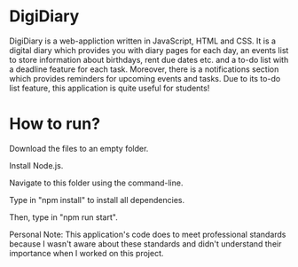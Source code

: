 # DigiDiary

DigiDiary is a web-appliction written in JavaScript, HTML and CSS. It is a digital diary which provides you with diary pages for each day, an events list to store information about birthdays, rent due dates etc. and a to-do list with a deadline feature for each task. Moreover, there is a notifications section which provides reminders for upcoming events and tasks. Due to its to-do list feature, this application is quite useful for students!

# How to run?

Download the files to an empty folder.

Install Node.js.

Navigate to this folder using the command-line.

Type in "npm install" to install all dependencies.

Then, type in "npm run start".


Personal Note: This application's code does to meet professional standards because I wasn't aware about these standards and didn't understand their importance when I worked on this project. 
